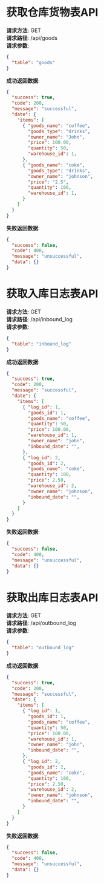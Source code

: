 # 获取仓库货物表API
**请求方法**: GET  
**请求路径**: /api/goods  
**请求参数**:
```json
{
  "table": "goods"
}
```

**成功返回数据**:
```json
{
  "success": true,
  "code": 200,
  "message": "successful",
  "date": {
    "items": [
      { "goods_name": "coffee",
        "goods_type": "drinks",
        "owner_name": "John",
        "price": 100.00,
        "quantity": 50, 
        "warehouse_id": 1,
      },
      { "goods_name": "coke",
        "goods_type": "drinks",
        "owner_name": "johnson",
        "price": "2.5",
        "quantity": 100, 
        "warehouse_id": 1,
      }
    ]
  }
}
```

**失败返回数据**:
```json
{
  "success": false,
  "code": 400,
  "message": "unsuccessful",
  "data": {}
}
```

# 获取入库日志表API
**请求方法**: GET  
**请求路径**: /api/inbound_log  
**请求参数**:
```json
{
  "table": "inbound_log"
}
```

**成功返回数据**:
```json
{
  "success": true,
  "code": 200,
  "message": "successful",
  "date": {
    "items": [
      { "log_id": 1,
        "goods_id": 1,
        "goods_name": "coffee",
        "quantity": 50,
        "price": 100.00,
        "warehouse_id": 1,
        "owner_name": "john",
        "inbound_date": "",
      },
      { "log_id": 2,
        "goods_id": 2,
        "goods_name": "coke",
        "quantity": 100,
        "price": 2.50,
        "warehouse_id": 2,
        "owner_name": "johnson",
        "inbound_date": "",
      }
    ]
  }
}
```

**失败返回数据**:
```json
{
  "success": false,
  "code": 400,
  "message": "unsuccessful",
  "data": {}
}
```

# 获取出库日志表API
**请求方法**: GET  
**请求路径**: /api/outbound_log   
**请求参数**:
```json
{
  "table": "outbound_log"
}
```

**成功返回数据**:
```json
{
  "success": true,
  "code": 200,
  "message": "successful",
  "date": {
    "items": [
      { "log_id": 1,
        "goods_id": 1,
        "goods_name": "coffee",
        "quantity": 50,
        "price": 100.00,
        "warehouse_id": 1,
        "owner_name": "john",
        "inbound_date": "",
      },
      { "log_id": 2,
        "goods_id": 2,
        "goods_name": "coke",
        "quantity": 100,
        "price": 2.50,
        "warehouse_id": 2,
        "owner_name": "johnson",
        "inbound_date": "",
      }
    ]
  }
}
```

**失败返回数据**:
```json
{
  "success": false,
  "code": 400,
  "message": "unsuccessful",
  "data": {}
}
```